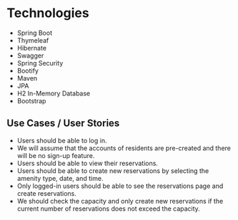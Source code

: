 # Technologies
* Spring Boot
* Thymeleaf
* Hibernate
* Swagger
* Spring Security
* Bootify
* Maven
* JPA
* H2 In-Memory Database
* Bootstrap

## Use Cases / User Stories

* Users should be able to log in.
* We will assume that the accounts of residents are pre-created and there will be no sign-up feature.
* Users should be able to view their reservations.
* Users should be able to create new reservations by selecting the amenity type, date, and time.
* Only logged-in users should be able to see the reservations page and create reservations.
* We should check the capacity and only create new reservations if the current number of reservations does not exceed the capacity.
